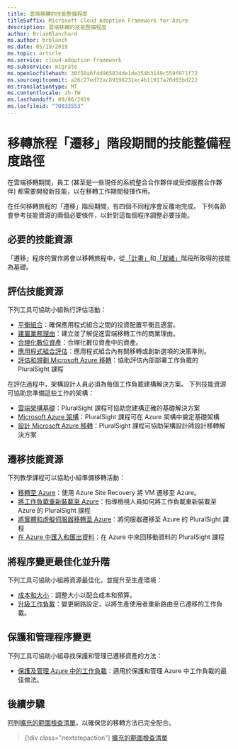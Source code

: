 ```yaml
---
title: 雲端移轉的技能整備程度
titleSuffix: Microsoft Cloud Adoption Framework for Azure
description: 雲端移轉的技能整備程度
author: BrianBlanchard
ms.author: brblanch
ms.date: 05/19/2019
ms.topic: article
ms.service: cloud-adoption-framework
ms.subservice: migrate
ms.openlocfilehash: 30f50a6f4d965834de1de354b3149c559f071f72
ms.sourcegitcommit: a26c27ed72ac89198231ec4b11917a20d03bd222
ms.translationtype: MT
ms.contentlocale: zh-TW
ms.lasthandoff: 09/06/2019
ms.locfileid: "70833553"
---
```

# <a name="skills-readiness-path-during-the-migrate-phase-of-a-migration-journey"></a>移轉旅程「遷移」階段期間的技能整備程度路徑

在雲端移轉期間，員工 (甚至是一些現任的系統整合合作夥伴或受控服務合作夥伴) 都需要開發新技能，以在移轉工作期間發揮作用。

在任何移轉旅程的「遷移」階段期間，有四個不同程序會反覆地完成。 下列各節會參考技能資源的兩個必要條件，以針對這每個程序調整必要技能。

## <a name="prerequisites-skilling-resources"></a>必要的技能資源

「遷移」程序的實作將會以移轉旅程中，從[「計畫」](../../business-strategy/suggested-skills.md)和[「就緒」](../../organization/suggested-skills.md)階段所取得的技能為基礎。

## <a name="assess-skilling-resources"></a>評估技能資源

下列工具可協助小組執行評估活動：

- [平衡組合](./balance-the-portfolio.md)：確保應用程式組合之間的投資配置平衡且適當。
- [建置業務理由](../../business-strategy/cloud-migration-business-case.md)：建立並了解促進雲端移轉工作的商業理由。
- [合理化數位資產](../../digital-estate/rationalize.md)：合理化數位資產中的資產。
- [應用程式組合評估](/learn/modules/app-and-infra-migration-and-modernization)：應用程式組合內有關移轉或創新選項的決策準則。
- [評估和規劃 Microsoft Azure 移轉](https://www.pluralsight.com/courses/microsoft-azure-migration-assessing-planning)：協助評估內部部署工作負載的 PluralSight 課程

在評估過程中，架構設計人員必須為每個工作負載建構解決方案。 下列技能資源可協助您準備這些工作的架構：

- [雲端架構基礎](https://app.pluralsight.com/library/courses/cloud-architecture-foundations)：PluralSight 課程可協助您建構正確的基礎解決方案
- [Microsoft Azure 架構](https://app.pluralsight.com/library/courses/cloud-architecture-foundations)：PluralSight 課程可在 Azure 架構中奠定基礎架構
- [設計 Microsoft Azure 移轉](https://app.pluralsight.com/library/courses/cloud-architecture-foundations)：PluralSight 課程可協助架構設計師設計移轉解決方案

## <a name="migrate-skilling-resources"></a>遷移技能資源

下列教學課程可以協助小組準備移轉活動：

- [移轉至 Azure](/azure/site-recovery/migrate-tutorial-on-premises-azure)：使用 Azure Site Recovery 將 VM 遷移至 Azure。
- [將工作負載重新裝載至 Azure](https://aka.ms/rehostcourse)：指導檢視人員如何將工作負載重新裝載至 Azure 的 PluralSight 課程
- [將實體和虛擬伺服器移轉至 Azure](https://app.pluralsight.com/library/courses/microsoft-azure-migrating-physical-virtual-servers/table-of-contents)：將伺服器遷移至 Azure 的 PluralSight 課程
- [在 Azure 中匯入和匯出資料](https://app.pluralsight.com/library/courses/microsoft-azure-import-export-data/table-of-contents)：在 Azure 中來回移動資料的 PluralSight 課程

## <a name="optimize-and-promote-process-changes"></a>將程序變更最佳化並升階

下列工具可協助小組將資源最佳化，並提升至生產環境：

- [成本和大小](../azure-best-practices/migrate-best-practices-costs.md)：調整大小以配合成本和預算。
- [升級工作負載](../azure-best-practices/migrate-best-practices-networking.md)：變更網路設定，以將生產使用者重新路由至已遷移的工作負載。

## <a name="secure-and-manage-process-changes"></a>保護和管理程序變更

下列工具可協助小組尋找保護和管理已遷移資產的方法：

- [保護及管理 Azure 中的工作負載](../azure-best-practices/migrate-best-practices-security-management.md)：適用於保護和管理 Azure 中工作負載的最佳做法。

## <a name="next-steps"></a>後續步驟

回到[擴充的範圍檢查清單](./index.md)，以確保您的移轉方法已完全配合。

> [!div class="nextstepaction"]
> [擴充的範圍檢查清單](./index.md)

